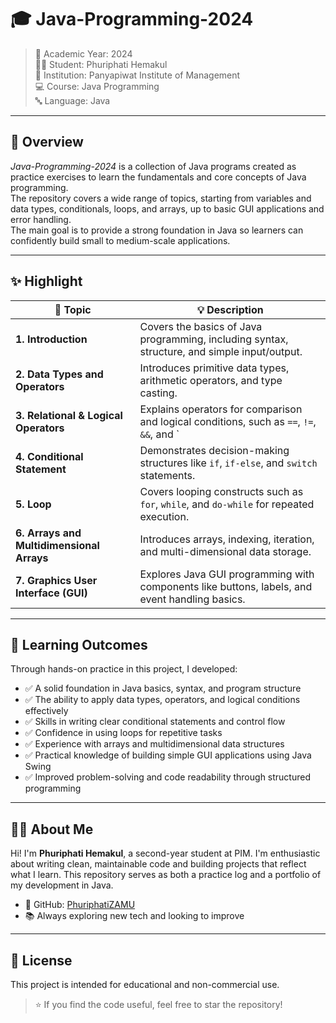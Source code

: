 # 🎓 Java-Programming-2024

> 📅 Academic Year: 2024  
> 👨‍🎓 Student: Phuriphati Hemakul  
> 🏫 Institution: Panyapiwat Institute of Management  
> 💻 Course: Java Programming  
> 🔤 Language: Java

---

## 📖 Overview

*Java-Programming-2024* is a collection of Java programs created as practice exercises to learn the fundamentals and core concepts of Java programming.  
The repository covers a wide range of topics, starting from variables and data types, conditionals, loops, and arrays, up to basic GUI applications and error handling.  
The main goal is to provide a strong foundation in Java so learners can confidently build small to medium-scale applications.

---

## ✨ Highlight

| 🔢 **Topic**                        | 💡 **Description**                                                                                   |
| ----------------------------------- | --------------------------------------------------------------------------------------------------- |
| **1. Introduction**                 | Covers the basics of Java programming, including syntax, structure, and simple input/output.         |
| **2. Data Types and Operators**     | Introduces primitive data types, arithmetic operators, and type casting.                             |
| **3. Relational & Logical Operators** | Explains operators for comparison and logical conditions, such as `==`, `!=`, `&&`, and `||`.        |
| **4. Conditional Statement**        | Demonstrates decision-making structures like `if`, `if-else`, and `switch` statements.                |
| **5. Loop**                         | Covers looping constructs such as `for`, `while`, and `do-while` for repeated execution.             |
| **6. Arrays and Multidimensional Arrays** | Introduces arrays, indexing, iteration, and multi-dimensional data storage.                          |
| **7. Graphics User Interface (GUI)** | Explores Java GUI programming with components like buttons, labels, and event handling basics.        |

---

## 🎯 Learning Outcomes

Through hands-on practice in this project, I developed:

- ✅ A solid foundation in Java basics, syntax, and program structure  
- ✅ The ability to apply data types, operators, and logical conditions effectively  
- ✅ Skills in writing clear conditional statements and control flow  
- ✅ Confidence in using loops for repetitive tasks  
- ✅ Experience with arrays and multidimensional data structures  
- ✅ Practical knowledge of building simple GUI applications using Java Swing  
- ✅ Improved problem-solving and code readability through structured programming  
---

## 🙋‍♂️ About Me

Hi! I'm **Phuriphati Hemakul**, a second-year student at PIM. I'm enthusiastic about writing clean, maintainable code and building projects that reflect what I learn. This repository serves as both a practice log and a portfolio of my development in Java.

- 🔗 GitHub: [PhuriphatiZAMU](https://github.com/PhuriphatiZAMU)  
- 📚 Always exploring new tech and looking to improve

---

## 📜 License

This project is intended for educational and non-commercial use.

> ⭐ If you find the code useful, feel free to star the repository!


